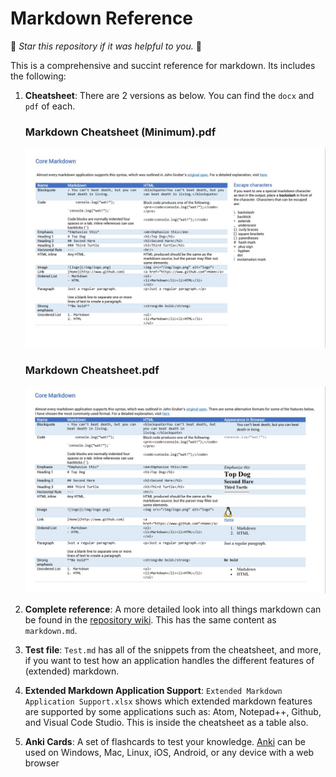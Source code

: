 # Markdown Reference

🌟 *Star this repository if it was helpful to you.* 🌟

This is a comprehensive and succint reference for markdown. Its includes the following:

1. **Cheatsheet**: There are 2 versions as below. You can find the `docx`  and `pdf` of each.
	
	### Markdown Cheatsheet (Minimum).pdf
	![cheatsheet page 2](img/cheatsheet-minimum.jpg)
	
	### Markdown Cheatsheet.pdf
	![cheatsheet page 1](img/cheatsheet.jpg)
	
1. **Complete reference**: A more detailed look into all things markdown can be found in the [repository wiki](https://github.com/robole/markdown-cheatsheet/wiki). This has the same content as `markdown.md`. 

1. **Test file**: `Test.md` has all of the snippets from the cheatsheet, and more, if you want to test how an application handles the different features of (extended) markdown. 

1. **Extended Markdown Application Support**: `Extended Markdown Application Support.xlsx` shows which extended markdown features are supported by some applications such as: Atom, Notepad++, Github, and Visual Code Studio. This is inside the cheatsheet as a table also.

1. **Anki Cards**: A set of flashcards to test your knowledge. [Anki](https://apps.ankiweb.net/) can be used on Windows, Mac, Linux, iOS, Android, or any device with a web browser 

